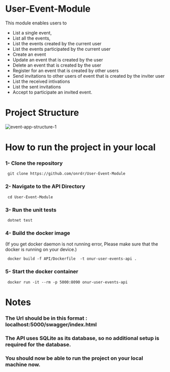# User-Event-Module 
This module enables users to 
  - List a single event, 
  - List all the events, 
  - List the events created by the current user
  - List the events participated by the current user
  - Create an event 
  - Update an event that is created by the user
  - Delete an event that is created by the user
  - Register for an event that is created by other users
  - Send invitations to other users of event that is created by the inviter user
  - List the received intivations 
  - List the sent invitations
  - Accept to participate an invited event.

# Project Structure
  ![event-app-structure-1](https://user-images.githubusercontent.com/106915107/228821415-7b3820ec-3d6c-4662-b60d-e63f8a6bb07e.png)

# How to run the project in your local  
   

### 1- Clone the repository
```
 git clone https://github.com/onrdr/User-Event-Module
```

### 2- Navigate to the API Directory
```
 cd User-Event-Module
```

### 3- Run the unit tests 
```
 dotnet test
```

### 4- Build the docker image
(If you get docker daemon is not running error, Please make sure that the docker is running on your device.)
```
 docker build -f API/Dockerfile  -t onur-user-events-api .
```

### 5- Start the docker container
```
 docker run -it --rm -p 5000:8090 onur-user-events-api
```

# Notes
### The Url should be in this format : localhost:5000/swagger/index.html

### The API uses SQLite as its database, so no additional setup is required for the database.

### You should now be able to run the project on your local machine now.  

 
 
